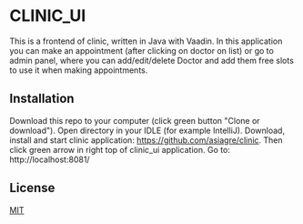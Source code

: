 # CLINIC_UI

This is a frontend of clinic, written in Java with Vaadin. In this application
you can make an appointment (after clicking on doctor on list) or go to admin panel,
where you can add/edit/delete Doctor and add them free slots to use it when making appointments.

## Installation

Download this repo to your computer (click green button "Clone or download"). Open 
directory in your IDLE (for example IntelliJ). Download, install and start clinic application:
https://github.com/asiagre/clinic.
Then click green arrow in right top of clinic_ui application. Go to:
http://localhost:8081/

## License
[MIT](https://choosealicense.com/licenses/mit/)